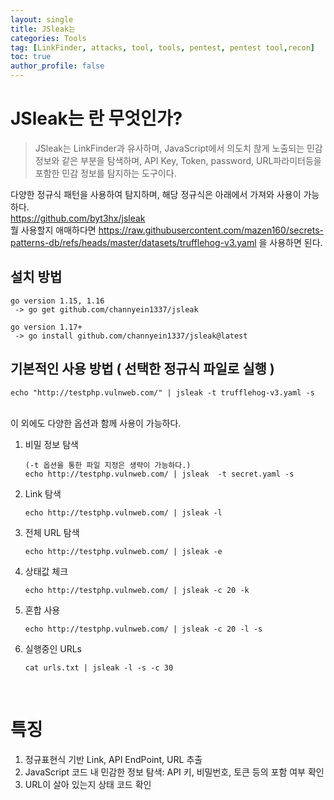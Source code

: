 ```yaml
---
layout: single
title: JSleak는
categories: Tools
tag: [LinkFinder, attacks, tool, tools, pentest, pentest tool,recon]
toc: true
author_profile: false
---
```


# JSleak는 란 무엇인가? 

> JSleak는 LinkFinder과 유사하며, JavaScript에서 의도치 핞게 노출되는 민감 정보와 같은 부분을 탐색하며, API Key, Token, password, URL파라미터등을 포함한 민감 정보를 탐지하는 도구이다.

다양한 정규식 패턴을 사용하여 탐지하며, 해당 정규식은 아래에서 가져와 사용이 가능하다.<br>
https://github.com/byt3hx/jsleak<br>
뭘 사용할지 애매하다면 https://raw.githubusercontent.com/mazen160/secrets-patterns-db/refs/heads/master/datasets/trufflehog-v3.yaml 을 사용하면 된다.

## 설치 방법

```
go version 1.15, 1.16
 -> go get github.com/channyein1337/jsleak

go version 1.17+
 -> go install github.com/channyein1337/jsleak@latest
```

## 기본적인 사용 방법 (  선택한 정규식 파일로 실행 )

```
echo "http://testphp.vulnweb.com/" | jsleak -t trufflehog-v3.yaml -s
```

<br>
이 외에도 다양한 옵션과 함께 사용이 가능하다.
<br>

1. 비밀 정보 탐색

    ```
    (-t 옵션을 통한 파일 지정은 생략이 가능하다.)
    echo http://testphp.vulnweb.com/ | jsleak  -t secret.yaml -s
    ```

2. Link 탐색

    ```
    echo http://testphp.vulnweb.com/ | jsleak -l
    ```

3. 전체 URL 탐색

    ```
    echo http://testphp.vulnweb.com/ | jsleak -e
    ```

4. 상태값 체크
    
    ```
    echo http://testphp.vulnweb.com/ | jsleak -c 20 -k
    ```

5. 혼합 사용
    
    ```
    echo http://testphp.vulnweb.com/ | jsleak -c 20 -l -s 
    ```

6. 실행중인 URLs 
    
    ```
    cat urls.txt | jsleak -l -s -c 30
    ```

<br>

# 특징
1. 정규표현식 기반 Link, API EndPoint, URL 추출
2. JavaScript 코드 내 민감한 정보 탐색: API 키, 비밀번호, 토큰 등의 포함 여부 확인
3. URL이 살아 있는지 상태 코드 확인
